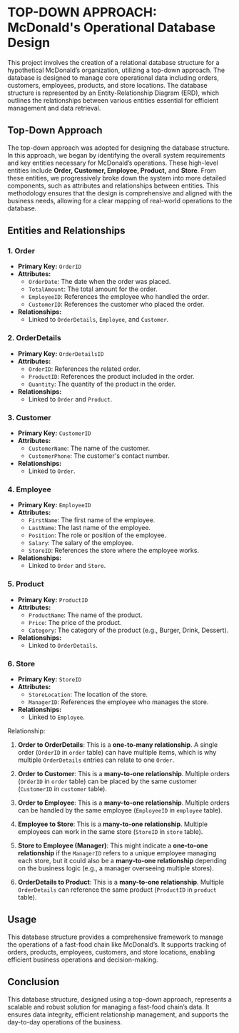 # **TOP-DOWN APPROACH:** McDonald's Operational Database Design

This project involves the creation of a relational database structure for a hypothetical McDonald’s organization, utilizing a top-down approach. The database is designed to manage core operational data including orders, customers, employees, products, and store locations. The database structure is represented by an Entity-Relationship Diagram (ERD), which outlines the relationships between various entities essential for efficient management and data retrieval.

## Top-Down Approach

The top-down approach was adopted for designing the database structure. In this approach, we began by identifying the overall system requirements and key entities necessary for McDonald’s operations. These high-level entities include **Order, Customer, Employee, Product,** and **Store**. From these entities, we progressively broke down the system into more detailed components, such as attributes and relationships between entities. This methodology ensures that the design is comprehensive and aligned with the business needs, allowing for a clear mapping of real-world operations to the database.

## Entities and Relationships

### 1. **Order**
   - **Primary Key:** `OrderID`
   - **Attributes:**
     - `OrderDate`: The date when the order was placed.
     - `TotalAmount`: The total amount for the order.
     - `EmployeeID`: References the employee who handled the order.
     - `CustomerID`: References the customer who placed the order.
   - **Relationships:**
     - Linked to `OrderDetails`, `Employee`, and `Customer`.

### 2. **OrderDetails**
   - **Primary Key:** `OrderDetailsID`
   - **Attributes:**
     - `OrderID`: References the related order.
     - `ProductID`: References the product included in the order.
     - `Quantity`: The quantity of the product in the order.
   - **Relationships:**
     - Linked to `Order` and `Product`.

### 3. **Customer**
   - **Primary Key:** `CustomerID`
   - **Attributes:**
     - `CustomerName`: The name of the customer.
     - `CustomerPhone`: The customer's contact number.
   - **Relationships:**
     - Linked to `Order`.

### 4. **Employee**
   - **Primary Key:** `EmployeeID`
   - **Attributes:**
     - `FirstName`: The first name of the employee.
     - `LastName`: The last name of the employee.
     - `Position`: The role or position of the employee.
     - `Salary`: The salary of the employee.
     - `StoreID`: References the store where the employee works.
   - **Relationships:**
     - Linked to `Order` and `Store`.

### 5. **Product**
   - **Primary Key:** `ProductID`
   - **Attributes:**
     - `ProductName`: The name of the product.
     - `Price`: The price of the product.
     - `Category`: The category of the product (e.g., Burger, Drink, Dessert).
   - **Relationships:**
     - Linked to `OrderDetails`.

### 6. **Store**
   - **Primary Key:** `StoreID`
   - **Attributes:**
     - `StoreLocation`: The location of the store.
     - `ManagerID`: References the employee who manages the store.
   - **Relationships:**
     - Linked to `Employee`.

Relationship:

1. **Order to OrderDetails**: This is a **one-to-many relationship**. A single order (`OrderID` in `order` table) can have multiple items, which is why multiple `OrderDetails` entries can relate to one `Order`.

2. **Order to Customer**: This is a **many-to-one relationship**. Multiple orders (`OrderID` in `order` table) can be placed by the same customer (`CustomerID` in `customer` table).

3. **Order to Employee**: This is a **many-to-one relationship**. Multiple orders can be handled by the same employee (`EmployeeID` in `employee` table).

4. **Employee to Store**: This is a **many-to-one relationship**. Multiple employees can work in the same store (`StoreID` in `store` table).

5. **Store to Employee (Manager)**: This might indicate a **one-to-one relationship** if the `ManagerID` refers to a unique employee managing each store, but it could also be a **many-to-one relationship** depending on the business logic (e.g., a manager overseeing multiple stores).

6. **OrderDetails to Product**: This is a **many-to-one relationship**. Multiple `OrderDetails` can reference the same product (`ProductID` in `product` table). 

## Usage

This database structure provides a comprehensive framework to manage the operations of a fast-food chain like McDonald’s. It supports tracking of orders, products, employees, customers, and store locations, enabling efficient business operations and decision-making.

## Conclusion

This database structure, designed using a top-down approach, represents a scalable and robust solution for managing a fast-food chain’s data. It ensures data integrity, efficient relationship management, and supports the day-to-day operations of the business.